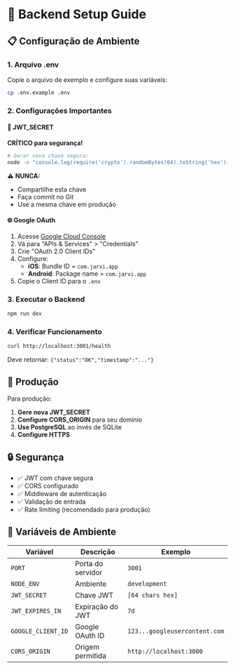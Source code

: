 # 🔧 Backend Setup Guide

## 📋 Configuração de Ambiente

### 1. Arquivo .env

Copie o arquivo de exemplo e configure suas variáveis:

```bash
cp .env.example .env
```

### 2. Configurações Importantes

#### 🔐 JWT_SECRET
**CRÍTICO para segurança!**

```bash
# Gerar nova chave segura:
node -e "console.log(require('crypto').randomBytes(64).toString('hex'))"
```

⚠️ **NUNCA:**
- Compartilhe esta chave
- Faça commit no Git
- Use a mesma chave em produção

#### 🌐 Google OAuth

1. Acesse [Google Cloud Console](https://console.cloud.google.com/)
2. Vá para "APIs & Services" > "Credentials"
3. Crie "OAuth 2.0 Client IDs"
4. Configure:
   - **iOS**: Bundle ID = `com.jarvi.app`
   - **Android**: Package name = `com.jarvi.app`
5. Copie o Client ID para o `.env`

### 3. Executar o Backend

```bash
npm run dev
```

### 4. Verificar Funcionamento

```bash
curl http://localhost:3001/health
```

Deve retornar: `{"status":"OK","timestamp":"..."}`

## 🚀 Produção

Para produção:

1. **Gere nova JWT_SECRET**
2. **Configure CORS_ORIGIN** para seu domínio
3. **Use PostgreSQL** ao invés de SQLite
4. **Configure HTTPS**

## 🔒 Segurança

- ✅ JWT com chave segura
- ✅ CORS configurado
- ✅ Middleware de autenticação
- ✅ Validação de entrada
- ✅ Rate limiting (recomendado para produção)

## 📝 Variáveis de Ambiente

| Variável | Descrição | Exemplo |
|----------|-----------|---------|
| `PORT` | Porta do servidor | `3001` |
| `NODE_ENV` | Ambiente | `development` |
| `JWT_SECRET` | Chave JWT | `[64 chars hex]` |
| `JWT_EXPIRES_IN` | Expiração do JWT | `7d` |
| `GOOGLE_CLIENT_ID` | Google OAuth ID | `123...googleusercontent.com` |
| `CORS_ORIGIN` | Origem permitida | `http://localhost:3000` |














